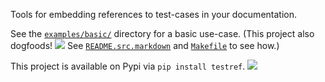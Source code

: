 Tools for embedding references to test-cases in your documentation.

See the [`examples/basic/`](examples/basic/) directory for a basic use-case. (This project also dogfoods! ![](test:~this_project_dogfoods) See [`README.src.markdown`](README.src.markdown) and [`Makefile`](Makefile) to see how.)

This project is available on Pypi via `pip install testref`. ![](test:~testref_exists_on_pypi)
